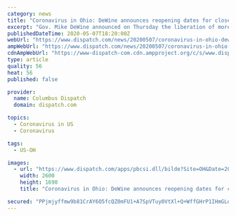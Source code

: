 ```yaml
---
category: news
title: "Coronavirus in Ohio: DeWine announces reopening dates for closed businesses; dine-in restaurants await May 21"
excerpt: "Gov. Mike DeWine announced on Thursday the liberation of more coronavirus-closed Ohio businesses, including dine-in restaurants, bars and \"hands-"
publishedDateTime: 2020-05-07T18:20:00Z
webUrl: "https://www.dispatch.com/news/20200507/coronavirus-in-ohio-dewine-announces-reopening-dates-for-closed-businesses-dine-in-restaurants-await-may-21"
ampWebUrl: "https://www.dispatch.com/news/20200507/coronavirus-in-ohio-dewine-announces-reopening-dates-for-closed-businesses-dine-in-restaurants-await-may-21?template=ampart"
cdnAmpWebUrl: "https://www-dispatch-com.cdn.ampproject.org/c/s/www.dispatch.com/news/20200507/coronavirus-in-ohio-dewine-announces-reopening-dates-for-closed-businesses-dine-in-restaurants-await-may-21?template=ampart"
type: article
quality: 56
heat: 56
published: false

provider:
  name: Columbus Dispatch
  domain: dispatch.com

topics:
  - Coronavirus in US
  - Coronavirus

tags:
  - US-OH

images:
  - url: "https://www.dispatch.com/apps/pbcsi.dll/bilde?Site=OH&Date=20200507&Category=NEWS&ArtNo=200509052&Ref=AR"
    width: 2600
    height: 1690
    title: "Coronavirus in Ohio: DeWine announces reopening dates for closed businesses; dine-in restaurants await May 21"

secured: "PPjmjyffmw9b81CrAY6O5fcQZ0mFU1+A7SpVTuy0VtXl+Q+WffGHrP1IHmGLqgujCHK1zNsH6o01slq5QHPPg6lw+yEjMTk97Wo6K4rU9VjumDTMdk9JnTCEDvU5dPR4JnrQ0VUiu1uJMODOmkfZ+vZOT87PMpWUR1MlJP8fAvgGqtHl3m+tHKmCZdOqyz3jcRBYVvPCoHTIvlols9HiQV+US+WdNTYyjxMmDKyjF0CBTr+JW2qM+bPR6gMR1rOBWTfZB+Vt8kkpj93s1s9OUlpIDMHmn2BJXar8vCTkJA9/ife3qsZuLTlz6UKwNarH;yGimZ3MLkLjaOD63VxmiOQ=="
---
```


